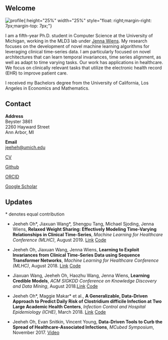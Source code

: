 ## Welcome
 
![profile](https://jeeheh.github.io/IMG_2760.JPG){:height="25%" width="25%" style="float: right;margin-right: 7px;margin-top: 7px;"}

I am a fifth-year Ph.D. student in Computer Science at the University of Michigan, working in the MLD3 lab under [Jenna Wiens](http://www-personal.umich.edu/~wiensj/). My research focuses on the development of novel machine learning algorithms for leveraging clinical time-series data. I am particularly focused on novel architectures that can learn temporal invariances, time series alignment, as well as adapt to time varying tasks. Our work has applications in healthcare. We focus on clinically relevant tasks that utilize the electronic health record (EHR) to improve patient care.

I received my Bachelors degree from the University of California, Los Angeles in Economics and Mathematics. 

## Contact

**Address**  
Beyster 3861  
2260 Hayward Street  
Ann Arbor, MI  

**Email**  
jeeheh@umich.edu  

[CV](https://github.com/jeeheh/jeeheh.github.io/blob/master/pdf/CV.pdf)

[Github](https://gitlab.eecs.umich.edu/jeeheh)

[ORCID](https://orcid.org/0000-0002-8537-3070O)

[Google Scholar](https://scholar.google.com/citations?user=JvbFgzIAAAAJ&hl=en)

## Updates
\* denotes equal contribution

- Jeeheh Oh\*, Jiaxuan Wang\*, Shengpu Tang, Michael Sjoding, Jenna Wiens, __Relaxed Weight Sharing: Effectively Modeling Time-Varying Relationships in Clinical Time-Series__, *Machine Learning for Healthcare Conference (MLHC)*, August 2019. [Link](https://static1.squarespace.com/static/59d5ac1780bd5ef9c396eda6/t/5d472de6316029000145ac01/1564945896273/Oh.pdf) [Code](https://gitlab.eecs.umich.edu/mld3/mlhc2019_relaxed_parameter_sharing)

- Jeeheh Oh, Jiaxuan Wang, Jenna Wiens, __Learning to Exploit Invariances from Clinical Time-Series Data using Sequence Transformer Networks__, *Machine Learning for Healthcare Conference (MLHC)*, August 2018. [Link](https://arxiv.org/abs/1808.06725) [Code](https://gitlab.eecs.umich.edu/jeeheh/MLHC2018_SequenceTransformerNetworks)

- Jiaxuan Wang, Jeeheh Oh, Haozhu Wang, Jenna Wiens, __Learning Credible Models__, *ACM SIGKDD Conference on Knowledge Discovery and Data Mining*, August 2018.[Link](https://www.kdd.org/kdd2018/accepted-papers/view/learning-credible-models) [Code](https://github.com/nathanwang000/credible_learning)

- Jeeheh Oh\*, Maggie Makar\* et al., __A Generalizable, Data-Driven Approach to Predict Daily Risk of Clostridium difficile Infection at Two Large Academic Health Centers__, *Infection Control and Hospital Epidemiology (ICHE)*, March 2018. [Link](https://www.cambridge.org/core/journals/infection-control-and-hospital-epidemiology/article/generalizable-datadriven-approach-to-predict-daily-risk-of-clostridium-difficile-infection-at-two-large-academic-health-centers/0C15787AAD711ACA03F692F0F45BCBCB) [Code](https://gitlab.eecs.umich.edu/jeeheh/ICHE2018_CDIRiskPrediction)

- Jeeheh Oh, Evan Snitkin, Vincent Young, __Data-Driven Tools to Curb the Spread of Healthcare-Associated Infections__, *MCubed Symposium*, November 2017. [Video](https://youtu.be/HM_DFcNv6-I)
